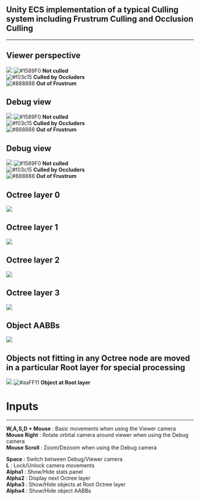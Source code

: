 ## Unity ECS implementation of a typical Culling system including Frustrum Culling and Occlusion Culling
----------------------------------------------------------------------------------------
## Viewer perspective
![](https://raw.githubusercontent.com/vincent-breysse/culling/main/Screen/0.png)
![#1589F0](https://via.placeholder.com/15/1589F0/000000?text=+) **Not culled**  
![#f03c15](https://via.placeholder.com/15/f03c15/000000?text=+) **Culled by Occluders**  
![#888888](https://via.placeholder.com/15/888888/000000?text=+) **Out of Frustrum**  
## Debug view
![](https://raw.githubusercontent.com/vincent-breysse/culling/main/Screen/1.png)
![#1589F0](https://via.placeholder.com/15/1589F0/000000?text=+) **Not culled**  
![#f03c15](https://via.placeholder.com/15/f03c15/000000?text=+) **Culled by Occluders**  
![#888888](https://via.placeholder.com/15/888888/000000?text=+) **Out of Frustrum**  
## Debug view
![](https://raw.githubusercontent.com/vincent-breysse/culling/main/Screen/2.png)
![#1589F0](https://via.placeholder.com/15/1589F0/000000?text=+) **Not culled**  
![#f03c15](https://via.placeholder.com/15/f03c15/000000?text=+) **Culled by Occluders**  
![#888888](https://via.placeholder.com/15/888888/000000?text=+) **Out of Frustrum**  

## Octree layer 0
![](https://raw.githubusercontent.com/vincent-breysse/culling/main/Screen/3.png)
## Octree layer 1
![](https://raw.githubusercontent.com/vincent-breysse/culling/main/Screen/4.png)
## Octree layer 2
![](https://raw.githubusercontent.com/vincent-breysse/culling/main/Screen/5.png)
## Octree layer 3
![](https://raw.githubusercontent.com/vincent-breysse/culling/main/Screen/6.png)
## Object AABBs
![](https://raw.githubusercontent.com/vincent-breysse/culling/main/Screen/7.png)
## Objects not fitting in any Octree node are moved in a particular Root layer for special processing
![](https://raw.githubusercontent.com/vincent-breysse/culling/main/Screen/8.png)
![#aaFF11](https://via.placeholder.com/15/aaFF11/000000?text=+) **Object at Root layer**  

# Inputs
---------------------------------------------------------------
**W,A,S,D + Mouse** : Basic movements when using the Viewer camera  
**Mouse Right** : Rotate orbital camera around viewer when using the Debug camera  
**Mouse Scroll** : Zoom/Dezoom when using the Debug camera  


**Space** : Switch between Debug/Viewer camera  
**L** : Lock/Unlock camera movements  
**Alpha1** : Show/Hide stats panel  
**Alpha2** : Display next Octree layer  
**Alpha3** : Show/Hide objects at Root Octree layer  
**Alpha4** : Show/Hide object AABBs  
